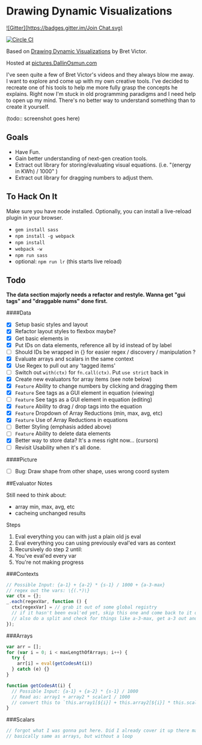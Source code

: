 # Drawing Dynamic Visualizations
[![Gitter](https://badges.gitter.im/Join Chat.svg)](https://gitter.im/numso/pictures?utm_source=badge&utm_medium=badge&utm_campaign=pr-badge&utm_content=badge)

[![Circle CI](https://circleci.com/gh/numso/pictures/tree/master.svg?style=badge)](https://circleci.com/gh/numso/pictures/tree/master)

Based on [Drawing Dynamic Visualizations](http://vimeo.com/66085662) by Bret Victor.

Hosted at [pictures.DallinOsmun.com](http://pictures.dallinosmun.com)

I've seen quite a few of Bret Victor's videos and they always blow me away. I want to explore and come up with my own creative tools. I've decided to recreate one of his tools to help me more fully grasp the concepts he explains. Right now I'm stuck in old programming paradigms and I need help to open up my mind. There's no better way to understand something than to create it yourself.

(todo:: screenshot goes here)

## Goals

 - Have Fun.
 - Gain better understanding of next-gen creation tools.
 - Extract out library for storing/evaluating visual equations. (i.e. "(energy in KWh) / 1000" )
 - Extract out library for dragging numbers to adjust them.

## To Hack On It

Make sure you have node installed. Optionally, you can install a live-reload plugin in your browser.

 - `gem install sass`
 - `npm install -g webpack`
 - `npm install`
 - `webpack -w`
 - `npm run sass`
 - optional: `npm run lr` (this starts live reload)

## Todo

**The data section majorly needs a refactor and restyle. Wanna get "gui tags" and "draggable nums" done first.**

####Data

 - [x] Setup basic styles and layout
 - [x] Refactor layout styles to flexbox maybe?
 - [x] Get basic elements in
 - [x] Put IDs on data elements, reference all by id instead of by label
 - [ ] Should IDs be wrapped in {} for easier regex / discovery / manipulation ?
 - [x] Evaluate arrays and scalars in the same context
 - [x] Use Regex to pull out any 'tagged items'
 - [ ] Switch out `with(ctx)` for `fn.call(ctx)`. Put `use strict` back in
 - [x] Create new evaluators for array items (see note below)
 - [x] `Feature` Ability to change numbers by clicking and dragging them
 - [x] `Feature` See tags as a GUI element in equation (viewing)
 - [ ] `Feature` See tags as a GUI element in equation (editing)
 - [x] `Feature` Ability to drag / drop tags into the equation
 - [x] `Feature` Dropdown of Array Reductions (min, max, avg, etc)
 - [x] `Feature` Use of Array Reductions in equations
 - [ ] Better Styling (emphasis added above)
 - [ ] `Feature` Ability to delete data elements
 - [x] Better way to store data? It's a mess right now... (cursors)
 - [ ] Revisit Usability when it's all done.

####Picture

 - [ ] Bug: Draw shape from other shape, uses wrong coord system

##Evaluator Notes

Still need to think about:
 - array min, max, avg, etc
 - cacheing unchanged results

Steps
 1. Eval everything you can with just a plain old js eval
 2. Eval everything you can using previously eval'ed vars as context
 3. Recursively do step 2 until:
   1. You've eval'ed every var
   2. You're not making progress

###Contexts

```javascript
// Possible Input: {a-1} + {a-2} * {s-1} / 1000 + {a-3-max}
// regex out the vars: \{(.*)\}
var ctx = {};
_.each(regexVar, function () {
  ctx[regexVar] = // grab it out of some global registry
  // if it hasn't been eval'ed yet, skip this one and come back to it on the next iteration
  // also do a split and check for things like a-3-max, get a-3 out and run max on it to get val.
});
```

###Arrays

```javascript
var arr = [];
for (var i = 0; i < maxLengthOfArrays; i++) {
  try {
    arr[i] = eval(getCodesAt(i))
  } catch (e) {}
}

function getCodesAt(i) {
  // Possible Input: {a-1} + {a-2} * {s-1} / 1000
  // Read as: array1 + array2 * scalar1 / 1000
  // convert this to `this.array1[${i}] + this.array2[${i}] * this.scalar1 / 1000`
}
```

###Scalars

```javascript
// forgot what I was gonna put here. Did I already cover it up there maybe?
// basically same as arrays, but without a loop
```
